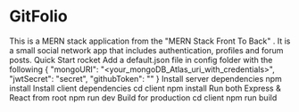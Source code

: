 # GitFolio
This is a MERN stack application from the "MERN Stack Front To Back" . It is a small social network app that includes authentication, profiles and forum posts.
Quick Start rocket
Add a default.json file in config folder with the following
{
  "mongoURI": "<your_mongoDB_Atlas_uri_with_credentials>",
  "jwtSecret": "secret",
  "githubToken": "<yoursecrectaccesstoken>"
}
Install server dependencies
npm install
Install client dependencies
cd client
npm install
Run both Express & React from root
npm run dev
Build for production
cd client
npm run build
